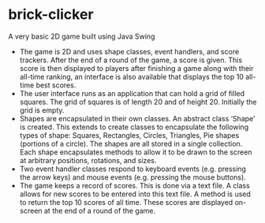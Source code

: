# brick-clicker
A very basic 2D game built using Java Swing

* The game is 2D and uses shape classes, event handlers, and score trackers. After the end of a round of the game, a score is given. This score is then displayed to players after finishing a game along with their all-time ranking, an interface is also available that displays the top 10 all-time best scores. 
* The user interface runs as an application that can hold a grid of filled squares. The grid of squares is of length 20 and of height 20. Initially the grid is empty.
* Shapes are encapsulated in their own classes. An abstract class ‘Shape’ is created. This extends to create classes to encapsulate the following types of shape: Squares, Rectangles, Circles, Triangles, Pie shapes (portions of a circle). The shapes are all stored in a single collection. Each shape encapsulates methods to allow it to be drawn to the screen at arbitrary positions, rotations, and sizes.
* Two event handler classes respond to keyboard events (e.g. pressing the arrow keys) and mouse events (e.g. pressing the mouse buttons).
* The game keeps a record of scores. This is done via a text file. A class allows for new scores to be entered into this text file. A method is used to return the top 10 scores of all time. These scores are displayed on-screen at the end of a round of the game.
